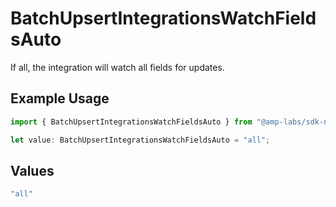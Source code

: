 # BatchUpsertIntegrationsWatchFieldsAuto

If all, the integration will watch all fields for updates.

## Example Usage

```typescript
import { BatchUpsertIntegrationsWatchFieldsAuto } from "@amp-labs/sdk-node-platform/models/operations";

let value: BatchUpsertIntegrationsWatchFieldsAuto = "all";
```

## Values

```typescript
"all"
```